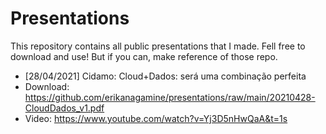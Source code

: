 # Presentations

This repository contains all public presentations that I made. Fell free to download and use! But if you can, make reference of those repo.

- [28/04/2021] Cidamo: Cloud+Dados: será uma combinação perfeita
-   Download: https://github.com/erikanagamine/presentations/raw/main/20210428-CloudDados_v1.pdf
-   Video: https://www.youtube.com/watch?v=Yj3D5nHwQaA&t=1s


